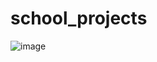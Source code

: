 # school_projects

![image](https://user-images.githubusercontent.com/80762743/114192577-9cc9b980-9988-11eb-8f67-5619cca30169.png)
